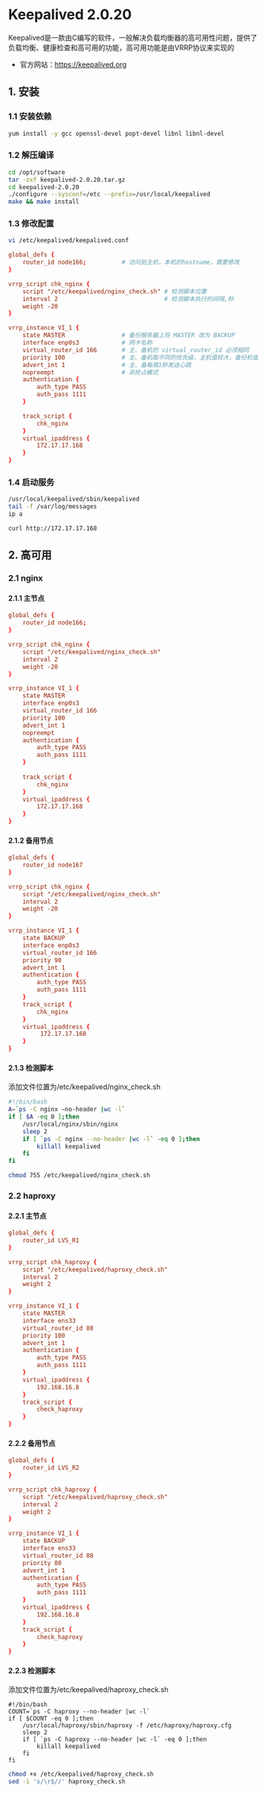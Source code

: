# Keepalived 2.0.20

Keepalived是一款由C编写的软件，一般解决负载均衡器的高可用性问题，提供了负载均衡、健康检查和高可用的功能，高可用功能是由VRRP协议来实现的

- 官方网站：https://keepalived.org

## 1. 安装

### 1.1 安装依赖

```bash
yum install -y gcc openssl-devel popt-devel libnl libnl-devel
```

### 1.2 解压编译

```bash
cd /opt/software
tar -zxf keepalived-2.0.20.tar.gz
cd keepalived-2.0.20
./configure --sysconf=/etc --prefix=/usr/local/keepalived
make && make install
```

### 1.3 修改配置

```bash
vi /etc/keepalived/keepalived.conf
```

```conf
global_defs {
    router_id node166;          # 访问到主机，本机的hostname，需要修改
}

vrrp_script chk_nginx {
    script "/etc/keepalived/nginx_check.sh" # 检测脚本位置
    interval 2                              # 检测脚本执行的间隔,秒
    weight -20
}

vrrp_instance VI_1 {
    state MASTER                # 备份服务器上将 MASTER 改为 BACKUP
    interface enp0s3            # 网卡名称
    virtual_router_id 166       # 主、备机的 virtual_router_id 必须相同
    priority 100                # 主、备机取不同的优先级，主机值较大，备份机值较小，一般主100从90
    advert_int 1                # 主、备每隔1秒发送心跳
    nopreempt                   # 非抢占模式
    authentication {
        auth_type PASS
        auth_pass 1111
    }

    track_script {
        chk_nginx
    }
    virtual_ipaddress {
        172.17.17.168
    }
}
```

### 1.4 启动服务

```bash
/usr/local/keepalived/sbin/keepalived
tail -f /var/log/messages
ip a
```

```bash
curl http://172.17.17.168
```

## 2. 高可用

### 2.1 nginx

#### 2.1.1 主节点

```conf
global_defs {
    router_id node166;
}

vrrp_script chk_nginx {
    script "/etc/keepalived/nginx_check.sh"
    interval 2
    weight -20
}

vrrp_instance VI_1 {
    state MASTER
    interface enp0s3
    virtual_router_id 166
    priority 100
    advert_int 1
    nopreempt
    authentication {
        auth_type PASS
        auth_pass 1111
    }
    
    track_script {
        chk_nginx
    }
    virtual_ipaddress {
        172.17.17.168
    }
}
```

#### 2.1.2 备用节点

```conf
global_defs {
    router_id node167
}

vrrp_script chk_nginx {
    script "/etc/keepalived/nginx_check.sh"
    interval 2
    weight -20
}

vrrp_instance VI_1 {
    state BACKUP
    interface enp0s3
    virtual_router_id 166
    priority 90
    advert_int 1
    authentication {
        auth_type PASS
        auth_pass 1111
    }
    track_script {
        chk_nginx
    }
    virtual_ipaddress {
         172.17.17.168
    }
}
```

#### 2.1.3 检测脚本


添加文件位置为/etc/keepalived/nginx_check.sh

```bash
#!/bin/bash
A=`ps -C nginx –no-header |wc -l`
if [ $A -eq 0 ];then
    /usr/local/nginx/sbin/nginx
    sleep 2
    if [ `ps -C nginx --no-header |wc -l` -eq 0 ];then
        killall keepalived
    fi
fi

```

```bash
chmod 755 /etc/keepalived/nginx_check.sh
```

### 2.2 haproxy

#### 2.2.1 主节点

```conf
global_defs {
    router_id LVS_R1
}

vrrp_script chk_haproxy {
    script "/etc/keepalived/haproxy_check.sh"
    interval 2
    weight 2
}

vrrp_instance VI_1 {
    state MASTER
    interface ens33
    virtual_router_id 88
    priority 100
    advert_int 1
    authentication {
        auth_type PASS
        auth_pass 1111
    }
    virtual_ipaddress {
        192.168.16.8
    }
    track_script {
        check_haproxy
    }
}
```

#### 2.2.2 备用节点

```conf
global_defs {
    router_id LVS_R2
}

vrrp_script chk_haproxy {
    script "/etc/keepalived/haproxy_check.sh"
    interval 2
    weight 2
}

vrrp_instance VI_1 {
    state BACKUP
    interface ens33
    virtual_router_id 88
    priority 80
    advert_int 1
    authentication {
        auth_type PASS
        auth_pass 1111
    }
    virtual_ipaddress {
        192.168.16.8
    }
    track_script {
        check_haproxy
    }
}
```

#### 2.2.3 检测脚本

添加文件位置为/etc/keepalived/haproxy_check.sh

```shell
#!/bin/bash
COUNT=`ps -C haproxy --no-header |wc -l`
if [ $COUNT -eq 0 ];then
    /usr/local/haproxy/sbin/haproxy -f /etc/haproxy/haproxy.cfg
    sleep 2
    if [ `ps -C haproxy --no-header |wc -l` -eq 0 ];then
        killall keepalived
    fi
fi
```

```bash
chmod +x /etc/keepalived/haproxy_check.sh
sed -i 's/\r$//' haproxy_check.sh
```